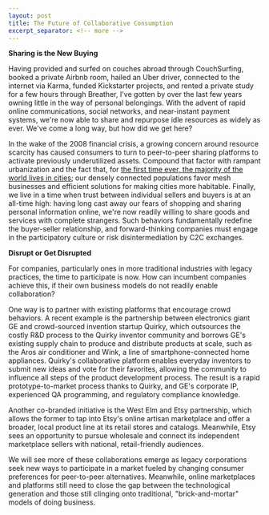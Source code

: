 ```yaml
---
layout: post
title: The Future of Collaborative Consumption
excerpt_separator: <!-- more -->
---
```


**Sharing is the New Buying**

Having provided and surfed on couches abroad through CouchSurfing, booked a private Airbnb room, hailed an Uber driver, connected to the internet via Karma, funded Kickstarter projects, and rented a private study for a few hours through Breather, I've gotten by over the last few years owning little in the way of personal belongings. With the advent of rapid online communications, social networks, and near-instant payment systems, we're now able to share and repurpose idle resources as widely as ever. We've come a long way, but how did we get here? <!-- more -->

In the wake of the 2008 financial crisis, a growing concern around resource scarcity has caused consumers to turn to peer-to-peer sharing platforms to activate previously underutilized assets. Compound that factor with rampant urbanization and the fact that, for <a href="http://www.who.int/gho/urban_health/situation_trends/urban_population_growth_text/en/" target="_blank">the first time ever, the majority of the world lives in cities</a>; our densely connected populations favor mesh businesses and efficient solutions for making cities more habitable. Finally, we live in a time when trust between individual sellers and buyers is at an all-time high: having long cast away our fears of shopping and sharing personal information online, we're now readily willing to share goods and services with complete strangers. Such behaviors fundamentally redefine the buyer-seller relationship, and forward-thinking companies must engage in the participatory culture or risk disintermediation by C2C exchanges. 

**Disrupt or Get Disrupted**

For companies, particularly ones in more traditional industries with legacy practices, the time to participate is now. How can incumbent companies achieve this, if their own business models do not readily enable collaboration? 

One way is to partner with existing platforms that encourage crowd behaviors. A recent example is the partnership between electronics giant GE and crowd-sourced invention startup Quirky, which outsources the costly R&D process to the Quirky inventor community and borrows GE's existing supply chain to produce and distribute products at scale, such as the Aros air conditioner and Wink, a line of smartphone-connected home appliances. Quirky's collaborative platform enables everyday inventors to submit new ideas and vote for their favorites, allowing the community to influence all steps of the product development process. The result is a rapid prototype-to-market process thanks to Quirky, and GE's corporate IP, experienced QA programming, and regulatory compliance knowledge. 

Another co-branded initiative is the West Elm and Etsy partnership, which allows the former to tap into Etsy's online artisan marketplace and offer a broader, local product line at its retail stores and catalogs. Meanwhile, Etsy sees an opportunity to pursue wholesale and connect its independent marketplace sellers with national, retail-friendly audiences.  

We will see more of these collaborations emerge as legacy corporations seek new ways to participate in a market fueled by changing consumer preferences for peer-to-peer alternatives. Meanwhile, online marketplaces and platforms still need to close the gap between the technological generation and those still clinging onto traditional, "brick-and-mortar" models of doing business.